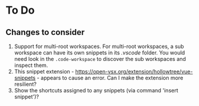 # To Do

## Changes to consider

1. Support for multi-root workspaces. For multi-root workspaces, a sub workspace can have its own snippets in its *.vscode* folder. You would need look in the `.code-workspace` to discover the sub workspaces and inspect them.
1. This snippet extension - https://open-vsx.org/extension/hollowtree/vue-snippets - appears to cause an error. Can I make the extension more resilient?
1. Show the shortcuts assigned to any snippets (via command 'insert snippet')?
